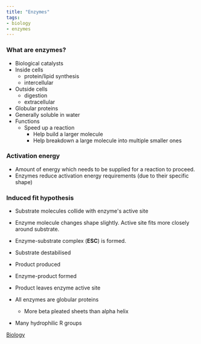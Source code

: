 ```yaml
---
title: "Enzymes"
tags:
- biology
- enzymes
---
```


### What are enzymes?

- Biological catalysts
- Inside cells
	- protein/lipid synthesis
	- intercellular 
- Outside cells
	- digestion
	- extracellular
- Globular proteins
- Generally soluble in water
- Functions
	- Speed up a reaction
		- Help build a larger molecule
		- Help breakdown a large molecule into multiple smaller ones

### Activation energy

- Amount of energy which needs to be supplied for a reaction to proceed.
- Enzymes reduce activation energy requirements (due to their specific shape)

### Induced fit hypothesis

- Substrate molecules collide with enzyme's active site
- Enzyme molecule changes shape slightly. Active site fits more closely around substrate.
- Enzyme-substrate complex (**ESC**) is formed.
- Substrate destabilised
- Product produced
- Enzyme-product formed
- Product leaves enzyme active site


- All enzymes are globular proteins
	- More beta pleated sheets than alpha helix
- Many hydrophilic R groups




[Biology](/Biology)
